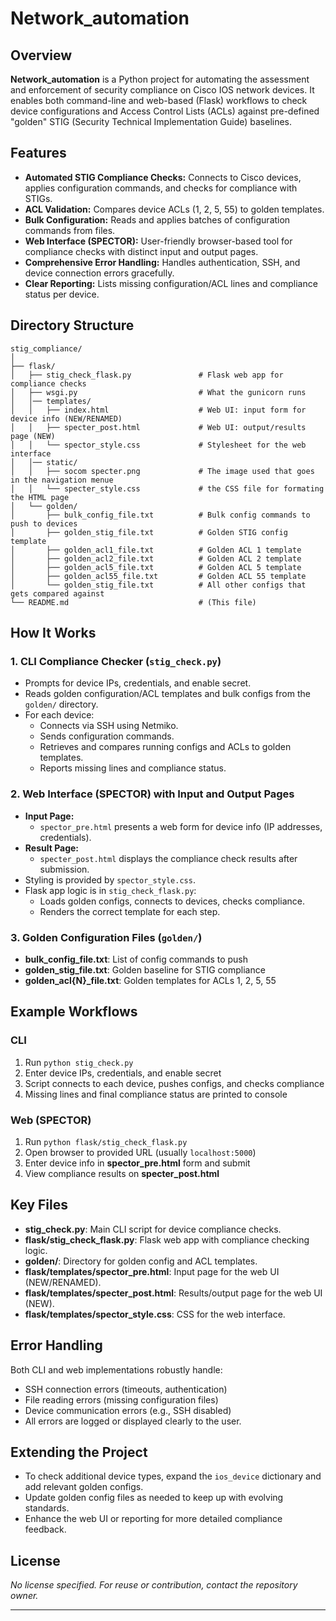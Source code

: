 # Network_automation

## Overview

**Network_automation** is a Python project for automating the assessment and enforcement of security compliance on Cisco IOS network devices. It enables both command-line and web-based (Flask) workflows to check device configurations and Access Control Lists (ACLs) against pre-defined "golden" STIG (Security Technical Implementation Guide) baselines.

## Features

- **Automated STIG Compliance Checks:** Connects to Cisco devices, applies configuration commands, and checks for compliance with STIGs.
- **ACL Validation:** Compares device ACLs (1, 2, 5, 55) to golden templates.
- **Bulk Configuration:** Reads and applies batches of configuration commands from files.
- **Web Interface (SPECTOR):** User-friendly browser-based tool for compliance checks with distinct input and output pages.
- **Comprehensive Error Handling:** Handles authentication, SSH, and device connection errors gracefully.
- **Clear Reporting:** Lists missing configuration/ACL lines and compliance status per device.

## Directory Structure

```
stig_compliance/
│
├── flask/
│   ├── stig_check_flask.py               # Flask web app for compliance checks
│   ├── wsgi.py                           # What the gunicorn runs
│   │── templates/
│   │   ├── index.html                    # Web UI: input form for device info (NEW/RENAMED)
│   │   ├── specter_post.html             # Web UI: output/results page (NEW)
│   │   └── spector_style.css             # Stylesheet for the web interface
│   │── static/
│   │   ├── socom specter.png             # The image used that goes in the navigation menue
│   │   └── specter_style.css             # the CSS file for formating the HTML page
│   └── golden/
│       ├── bulk_config_file.txt          # Bulk config commands to push to devices
│       ├── golden_stig_file.txt          # Golden STIG config template
│       ├── golden_acl1_file.txt          # Golden ACL 1 template
│       ├── golden_acl2_file.txt          # Golden ACL 2 template
│       ├── golden_acl5_file.txt          # Golden ACL 5 template
│       ├── golden_acl55_file.txt         # Golden ACL 55 template
│       └── golden_stig_file.txt          # All other configs that gets compared against
└── README.md                             # (This file)
```

## How It Works

### 1. CLI Compliance Checker (`stig_check.py`)
- Prompts for device IPs, credentials, and enable secret.
- Reads golden configuration/ACL templates and bulk configs from the `golden/` directory.
- For each device:
    - Connects via SSH using Netmiko.
    - Sends configuration commands.
    - Retrieves and compares running configs and ACLs to golden templates.
    - Reports missing lines and compliance status.

### 2. Web Interface (SPECTOR) with Input and Output Pages
- **Input Page:**  
  - `spector_pre.html` presents a web form for device info (IP addresses, credentials).
- **Result Page:**  
  - `specter_post.html` displays the compliance check results after submission.
- Styling is provided by `spector_style.css`.
- Flask app logic is in `stig_check_flask.py`:
    - Loads golden configs, connects to devices, checks compliance.
    - Renders the correct template for each step.

### 3. Golden Configuration Files (`golden/`)
- **bulk_config_file.txt**: List of config commands to push
- **golden_stig_file.txt**: Golden baseline for STIG compliance
- **golden_acl{N}_file.txt**: Golden templates for ACLs 1, 2, 5, 55

## Example Workflows

### CLI
1. Run `python stig_check.py`
2. Enter device IPs, credentials, and enable secret
3. Script connects to each device, pushes configs, and checks compliance
4. Missing lines and final compliance status are printed to console

### Web (SPECTOR)
1. Run `python flask/stig_check_flask.py`
2. Open browser to provided URL (usually `localhost:5000`)
3. Enter device info in **spector_pre.html** form and submit
4. View compliance results on **specter_post.html**

## Key Files

- **stig_check.py**: Main CLI script for device compliance checks.
- **flask/stig_check_flask.py**: Flask web app with compliance checking logic.
- **golden/**: Directory for golden config and ACL templates.
- **flask/templates/spector_pre.html**: Input page for the web UI (NEW/RENAMED).
- **flask/templates/specter_post.html**: Results/output page for the web UI (NEW).
- **flask/templates/spector_style.css**: CSS for the web interface.

## Error Handling

Both CLI and web implementations robustly handle:
- SSH connection errors (timeouts, authentication)
- File reading errors (missing configuration files)
- Device communication errors (e.g., SSH disabled)
- All errors are logged or displayed clearly to the user.

## Extending the Project

- To check additional device types, expand the `ios_device` dictionary and add relevant golden configs.
- Update golden config files as needed to keep up with evolving standards.
- Enhance the web UI or reporting for more detailed compliance feedback.

## License

*No license specified. For reuse or contribution, contact the repository owner.*

---
